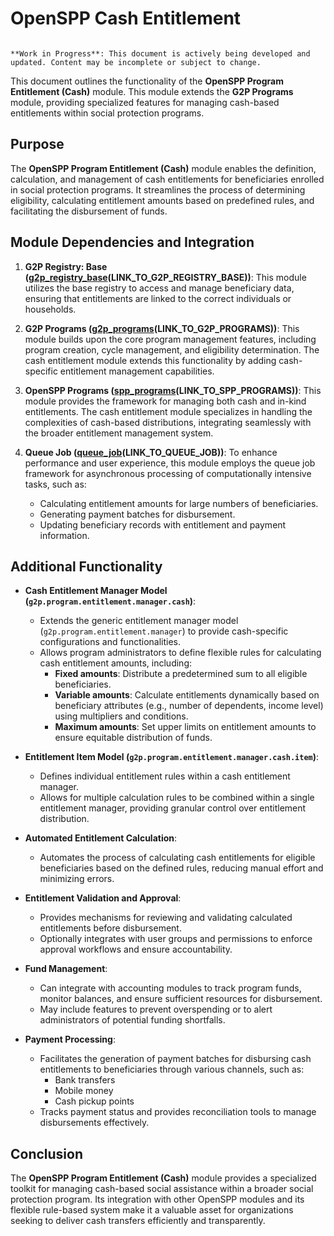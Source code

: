 # OpenSPP Cash Entitlement

```{warning}

**Work in Progress**: This document is actively being developed and updated. Content may be incomplete or subject to change.
```

This document outlines the functionality of the **OpenSPP Program Entitlement (Cash)** module. This module extends the **G2P Programs** module, providing specialized features for managing cash-based entitlements within social protection programs.

## Purpose

The **OpenSPP Program Entitlement (Cash)** module enables the definition, calculation, and management of cash entitlements for beneficiaries enrolled in social protection programs. It streamlines the process of determining eligibility, calculating entitlement amounts based on predefined rules, and facilitating the disbursement of funds.

## Module Dependencies and Integration

1. **G2P Registry: Base ([g2p_registry_base](g2p_registry_base)(LINK_TO_G2P_REGISTRY_BASE))**: This module utilizes the base registry to access and manage beneficiary data, ensuring that entitlements are linked to the correct individuals or households.

2. **G2P Programs ([g2p_programs](g2p_programs)(LINK_TO_G2P_PROGRAMS))**: This module builds upon the core program management features, including program creation, cycle management, and eligibility determination. The cash entitlement module extends this functionality by adding cash-specific entitlement management capabilities.

3. **OpenSPP Programs ([spp_programs](spp_programs)(LINK_TO_SPP_PROGRAMS))**:  This module provides the framework for managing both cash and in-kind entitlements. The cash entitlement module specializes in handling the complexities of cash-based distributions, integrating seamlessly with the broader entitlement management system. 

4. **Queue Job ([queue_job](queue_job)(LINK_TO_QUEUE_JOB))**: To enhance performance and user experience, this module employs the queue job framework for asynchronous processing of computationally intensive tasks, such as:
    * Calculating entitlement amounts for large numbers of beneficiaries.
    * Generating payment batches for disbursement.
    * Updating beneficiary records with entitlement and payment information.

## Additional Functionality

* **Cash Entitlement Manager Model (`g2p.program.entitlement.manager.cash`)**:
    * Extends the generic entitlement manager model (`g2p.program.entitlement.manager`) to provide cash-specific configurations and functionalities.
    * Allows program administrators to define flexible rules for calculating cash entitlement amounts, including:
        * **Fixed amounts**:  Distribute a predetermined sum to all eligible beneficiaries.
        * **Variable amounts**: Calculate entitlements dynamically based on beneficiary attributes (e.g., number of dependents, income level) using multipliers and conditions. 
        * **Maximum amounts**: Set upper limits on entitlement amounts to ensure equitable distribution of funds.

* **Entitlement Item Model (`g2p.program.entitlement.manager.cash.item`)**:
    * Defines individual entitlement rules within a cash entitlement manager.
    * Allows for multiple calculation rules to be combined within a single entitlement manager, providing granular control over entitlement distribution.

* **Automated Entitlement Calculation**:
    * Automates the process of calculating cash entitlements for eligible beneficiaries based on the defined rules, reducing manual effort and minimizing errors. 

* **Entitlement Validation and Approval**:
    * Provides mechanisms for reviewing and validating calculated entitlements before disbursement. 
    * Optionally integrates with user groups and permissions to enforce approval workflows and ensure accountability.

* **Fund Management**:
    * Can integrate with accounting modules to track program funds, monitor balances, and ensure sufficient resources for disbursement.
    * May include features to prevent overspending or to alert administrators of potential funding shortfalls.

* **Payment Processing**:
    * Facilitates the generation of payment batches for disbursing cash entitlements to beneficiaries through various channels, such as:
        * Bank transfers
        * Mobile money
        * Cash pickup points
    * Tracks payment status and provides reconciliation tools to manage disbursements effectively. 

## Conclusion

The **OpenSPP Program Entitlement (Cash)** module provides a specialized toolkit for managing cash-based social assistance within a broader social protection program. Its integration with other OpenSPP modules and its flexible rule-based system make it a valuable asset for organizations seeking to deliver cash transfers efficiently and transparently. 
